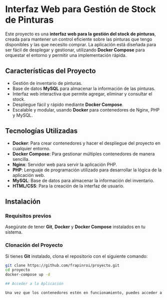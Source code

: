 # Interfaz Web para Gestión de Stock de Pinturas

Este proyecto es una **interfaz web para la gestión del stock de pinturas**, creada para mantener un control eficiente sobre las pinturas que tengo disponibles y las que necesito comprar. La aplicación está diseñada para ser fácil de desplegar y gestionar, utilizando **Docker Compose** para orquestar el entorno y permitir una implementación rápida.

## Características del Proyecto

- Gestión de inventario de pinturas.
- Base de datos **MySQL** para almacenar la información de las pinturas.
- Interfaz web interactiva que permite agregar, eliminar y consultar el stock.
- Despliegue fácil y rápido mediante **Docker Compose**.
- Escalable y modular, usando **Docker** para contenedores de Nginx, PHP y MySQL.

## Tecnologías Utilizadas

- **Docker**: Para crear contenedores y hacer el despliegue del proyecto en cualquier entorno.
- **Docker Compose**: Para gestionar múltiples contenedores de manera sencilla.
- **Nginx**: Servidor web para servir la aplicación PHP.
- **PHP**: Lenguaje de programación utilizado para desarrollar la lógica de la aplicación web.
- **MySQL**: Base de datos para almacenar la información del inventario.
- **HTML/CSS**: Para la creación de la interfaz de usuario.

## Instalación

### Requisitos previos

Asegúrate de tener **Git**, **Docker** y **Docker Compose** instalados en tu sistema.

### Clonación del Proyecto

Si tienes **Git** instalado, clona el repositorio con el siguiente comando:

```bash
git clone https://github.com/frapinroi/proyecto.git
cd proyecto
docker-compose up -d

## Acceder a la Aplicación

Una vez que los contenedores estén en funcionamiento, puedes acceder a la aplicación desde tu navegador web usando la IP de la MV utilizada.
